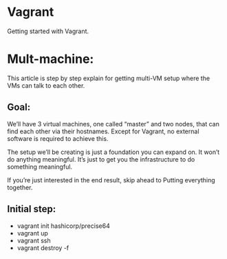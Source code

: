 # Vagrant
Getting started with Vagrant.

# Mult-machine:
This article is step by step explain for getting multi-VM setup where the VMs can talk to each other.

## Goal:
We’ll have 3 virtual machines, one called “master” and two nodes, that can find each other via their hostnames. Except for Vagrant, no external software is required to achieve this.

The setup we’ll be creating is just a foundation you can expand on. It won’t do anything meaningful. It’s just to get you the infrastructure to do something meaningful.

If you’re just interested in the end result, skip ahead to Putting everything together.

## Initial step:
- vagrant init hashicorp/precise64
- vagrant up
- vagrant ssh
- vagrant destroy -f